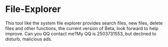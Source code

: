 # File-Explorer
This tool like the system file explorer provides search files, new files, delete files and other functions, the current version of Beta, look forward to help improve. 
Can you QQ contact me?My QQ is 2503731553, but declined to disturb, malicious ads. 

